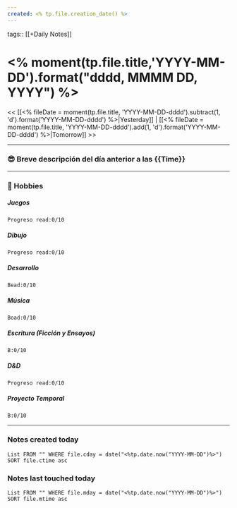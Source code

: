 ```yaml
---
created: <% tp.file.creation_date() %>
---
```

tags:: [[+Daily Notes]]

# <% moment(tp.file.title,'YYYY-MM-DD').format("dddd, MMMM DD, YYYY") %>

<< [[<% fileDate = moment(tp.file.title, 'YYYY-MM-DD-dddd').subtract(1, 'd').format('YYYY-MM-DD-dddd') %>|Yesterday]] | [[<% fileDate = moment(tp.file.title, 'YYYY-MM-DD-dddd').add(1, 'd').format('YYYY-MM-DD-dddd') %>|Tomorrow]] >>

 - - -
### 😎 Breve descripción del día anterior a las {{Time}}



---
### 🧠 Hobbies

##### Juegos
```text-progress-bar
Progreso read:0/10
```

##### Dibujo
```text-progress-bar
Progreso read:0/10
```

##### Desarrollo
```text-progress-bar
Bead:0/10
```

##### Música
```text-progress-bar
Boad:0/10
```

##### Escritura (Ficción y Ensayos)
```text-progress-bar
B:0/10
```

##### D&D
```text-progress-bar
Progreso read:0/10
```

##### Proyecto Temporal
```text-progress-bar
B:0/10
```

---
### Notes created today
```dataview
List FROM "" WHERE file.cday = date("<%tp.date.now("YYYY-MM-DD")%>") SORT file.ctime asc
```

### Notes last touched today
```dataview
List FROM "" WHERE file.mday = date("<%tp.date.now("YYYY-MM-DD")%>") SORT file.mtime asc
```